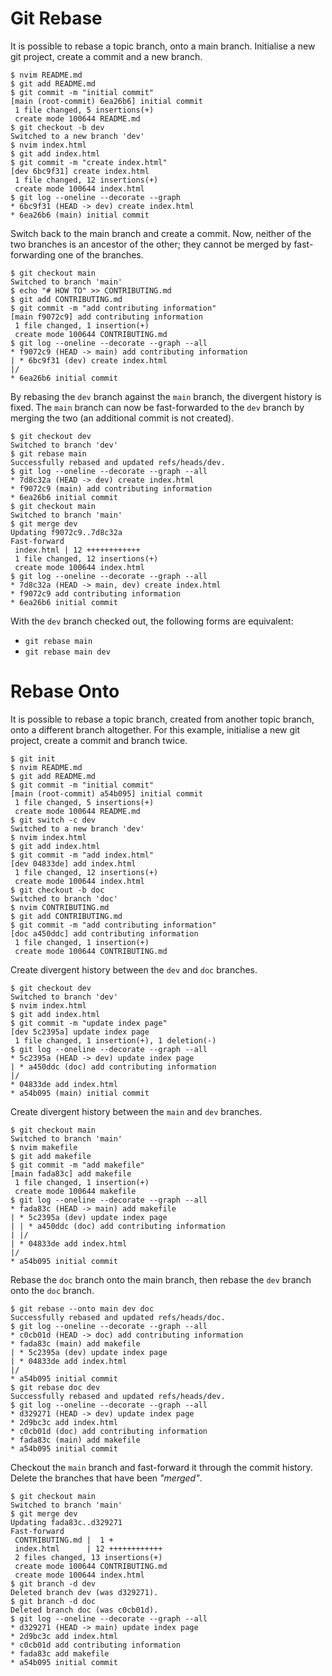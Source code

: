# Git Rebase

It is possible to rebase a topic branch, onto a main branch. Initialise
a new git project, create a commit and a new branch.

```{.text}
$ nvim README.md
$ git add README.md
$ git commit -m "initial commit"
[main (root-commit) 6ea26b6] initial commit
 1 file changed, 5 insertions(+)
 create mode 100644 README.md
$ git checkout -b dev
Switched to a new branch 'dev'
$ nvim index.html
$ git add index.html
$ git commit -m "create index.html"
[dev 6bc9f31] create index.html
 1 file changed, 12 insertions(+)
 create mode 100644 index.html
$ git log --oneline --decorate --graph
* 6bc9f31 (HEAD -> dev) create index.html
* 6ea26b6 (main) initial commit
```

Switch back to the main branch and create a commit. Now, neither of the
two branches is an ancestor of the other; they cannot be merged by
fast-forwarding one of the branches.

```{.text}
$ git checkout main
Switched to branch 'main'
$ echo "# HOW TO" >> CONTRIBUTING.md
$ git add CONTRIBUTING.md
$ git commit -m "add contributing information"
[main f9072c9] add contributing information
 1 file changed, 1 insertion(+)
 create mode 100644 CONTRIBUTING.md
$ git log --oneline --decorate --graph --all
* f9072c9 (HEAD -> main) add contributing information
| * 6bc9f31 (dev) create index.html
|/
* 6ea26b6 initial commit
```

By rebasing the `dev` branch against the `main` branch, the divergent
history is fixed. The `main` branch can now be fast-forwarded to the
`dev` branch by merging the two (an additional commit is not created).

```{.text}
$ git checkout dev
Switched to branch 'dev'
$ git rebase main
Successfully rebased and updated refs/heads/dev.
$ git log --oneline --decorate --graph --all
* 7d8c32a (HEAD -> dev) create index.html
* f9072c9 (main) add contributing information
* 6ea26b6 initial commit
$ git checkout main
Switched to branch 'main'
$ git merge dev
Updating f9072c9..7d8c32a
Fast-forward
 index.html | 12 ++++++++++++
 1 file changed, 12 insertions(+)
 create mode 100644 index.html
$ git log --oneline --decorate --graph --all
* 7d8c32a (HEAD -> main, dev) create index.html
* f9072c9 add contributing information
* 6ea26b6 initial commit
```

With the `dev` branch checked out, the following forms are equivalent:

- `git rebase main`
- `git rebase main dev`

# Rebase Onto

It is possible to rebase a topic branch, created from another topic
branch, onto a different branch altogether. For this example, initialise
a new git project, create a commit and branch twice.

```{.text}
$ git init
$ nvim README.md
$ git add README.md
$ git commit -m "initial commit"
[main (root-commit) a54b095] initial commit
 1 file changed, 5 insertions(+)
 create mode 100644 README.md
$ git switch -c dev
Switched to a new branch 'dev'
$ nvim index.html
$ git add index.html
$ git commit -m "add index.html"
[dev 04833de] add index.html
 1 file changed, 12 insertions(+)
 create mode 100644 index.html
$ git checkout -b doc
Switched to branch 'doc'
$ nvim CONTRIBUTING.md
$ git add CONTRIBUTING.md
$ git commit -m "add contributing information"
[doc a450ddc] add contributing information
 1 file changed, 1 insertion(+)
 create mode 100644 CONTRIBUTING.md
```

Create divergent history between the `dev` and `doc` branches.

```{.text}
$ git checkout dev
Switched to branch 'dev'
$ nvim index.html
$ git add index.html
$ git commit -m "update index page"
[dev 5c2395a] update index page
 1 file changed, 1 insertion(+), 1 deletion(-)
$ git log --oneline --decorate --graph --all
* 5c2395a (HEAD -> dev) update index page
| * a450ddc (doc) add contributing information
|/
* 04833de add index.html
* a54b095 (main) initial commit
```

Create divergent history between the `main` and `dev` branches.

```{.text}
$ git checkout main
Switched to branch 'main'
$ nvim makefile
$ git add makefile
$ git commit -m "add makefile"
[main fada83c] add makefile
 1 file changed, 1 insertion(+)
 create mode 100644 makefile
$ git log --oneline --decorate --graph --all
* fada83c (HEAD -> main) add makefile
| * 5c2395a (dev) update index page
| | * a450ddc (doc) add contributing information
| |/
| * 04833de add index.html
|/
* a54b095 initial commit
```

Rebase the `doc` branch onto the main branch, then rebase the `dev`
branch onto the `doc` branch.

```{.text}
$ git rebase --onto main dev doc
Successfully rebased and updated refs/heads/doc.
$ git log --oneline --decorate --graph --all
* c0cb01d (HEAD -> doc) add contributing information
* fada83c (main) add makefile
| * 5c2395a (dev) update index page
| * 04833de add index.html
|/
* a54b095 initial commit
$ git rebase doc dev
Successfully rebased and updated refs/heads/dev.
$ git log --oneline --decorate --graph --all
* d329271 (HEAD -> dev) update index page
* 2d9bc3c add index.html
* c0cb01d (doc) add contributing information
* fada83c (main) add makefile
* a54b095 initial commit
```

Checkout the `main` branch and fast-forward it through the commit
history. Delete the branches that have been _\"merged\"_.

```{.text}
$ git checkout main
Switched to branch 'main'
$ git merge dev
Updating fada83c..d329271
Fast-forward
 CONTRIBUTING.md |  1 +
 index.html      | 12 ++++++++++++
 2 files changed, 13 insertions(+)
 create mode 100644 CONTRIBUTING.md
 create mode 100644 index.html
$ git branch -d dev
Deleted branch dev (was d329271).
$ git branch -d doc
Deleted branch doc (was c0cb01d).
$ git log --oneline --decorate --graph --all
* d329271 (HEAD -> main) update index page
* 2d9bc3c add index.html
* c0cb01d add contributing information
* fada83c add makefile
* a54b095 initial commit
```
